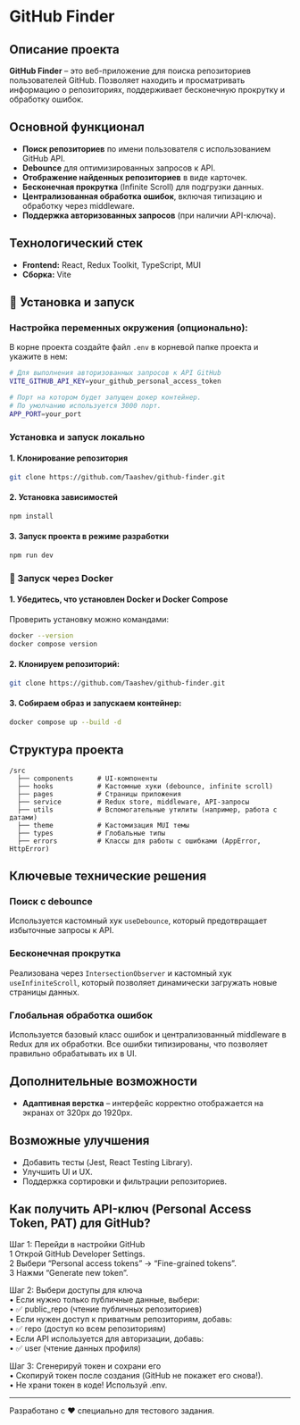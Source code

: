 # GitHub Finder

## Описание проекта

**GitHub Finder** – это веб-приложение для поиска репозиториев пользователей GitHub. Позволяет находить и просматривать информацию о репозиториях, поддерживает бесконечную прокрутку и обработку ошибок.

## Основной функционал

- **Поиск репозиториев** по имени пользователя с использованием GitHub API.
- **Debounce** для оптимизированных запросов к API.
- **Отображение найденных репозиториев** в виде карточек.
- **Бесконечная прокрутка** (Infinite Scroll) для подгрузки данных.
- **Централизованная обработка ошибок**, включая типизацию и обработку через middleware.
- **Поддержка авторизованных запросов** (при наличии API-ключа).

## Технологический стек

- **Frontend:** React, Redux Toolkit, TypeScript, MUI
- **Сборка:** Vite

## 🔧 Установка и запуск

### Настройка переменных окружения (опционально):

В корне проекта создайте файл `.env` в корневой папке проекта и укажите в нем:

```sh
# Для выполнения авторизованных запросов к API GitHub
VITE_GITHUB_API_KEY=your_github_personal_access_token

# Порт на котором будет запущен докер контейнер.
# По умолчанию используется 3000 порт.
APP_PORT=your_port
```

### Установка и запуск локально

#### 1. Клонирование репозитория

```sh
git clone https://github.com/Taashev/github-finder.git
```

#### 2. Установка зависимостей

```sh
npm install
```

#### 3. Запуск проекта в режиме разработки

```sh
npm run dev
```

### 🐳 Запуск через Docker

#### 1. Убедитесь, что установлен Docker и Docker Compose

Проверить установку можно командами:

```sh
docker --version
docker compose version
```

#### 2. Клонируем репозиторий:

```sh
git clone https://github.com/Taashev/github-finder.git
```

#### 3. Собираем образ и запускаем контейнер:

```sh
docker compose up --build -d
```

## Структура проекта

```
/src
  ├── components      # UI-компоненты
  ├── hooks           # Кастомные хуки (debounce, infinite scroll)
  ├── pages           # Страницы приложения
  ├── service         # Redux store, middleware, API-запросы
  ├── utils           # Вспомогательные утилиты (например, работа с датами)
  ├── theme           # Кастомизация MUI темы
  ├── types           # Глобальные типы
  ├── errors          # Классы для работы с ошибками (AppError, HttpError)
```

## Ключевые технические решения

### Поиск с debounce

Используется кастомный хук `useDebounce`, который предотвращает избыточные запросы к API.

### Бесконечная прокрутка

Реализована через `IntersectionObserver` и кастомный хук `useInfiniteScroll`, который позволяет динамически загружать новые страницы данных.

### Глобальная обработка ошибок

Используется базовый класс ошибок и централизованный middleware в Redux для их обработки. Все ошибки типизированы, что позволяет правильно обрабатывать их в UI.

## Дополнительные возможности

- **Адаптивная верстка** – интерфейс корректно отображается на экранах от 320px до 1920px.

## Возможные улучшения

- Добавить тесты (Jest, React Testing Library).
- Улучшить UI и UX.
- Поддержка сортировки и фильтрации репозиториев.

## Как получить API-ключ (Personal Access Token, PAT) для GitHub?

Шаг 1: Перейди в настройки GitHub\
1 Открой GitHub Developer Settings.\
2 Выбери “Personal access tokens” → “Fine-grained tokens”.\
3 Нажми “Generate new token”.

Шаг 2: Выбери доступы для ключа\
• Если нужно только публичные данные, выбери:\
• ✅ public_repo (чтение публичных репозиториев)\
• Если нужен доступ к приватным репозиториям, добавь:\
• ✅ repo (доступ ко всем репозиториям)\
• Если API используется для авторизации, добавь:\
• ✅ user (чтение данных профиля)

Шаг 3: Сгенерируй токен и сохрани его\
• Скопируй токен после создания (GitHub не покажет его снова!).\
• Не храни токен в коде! Используй .env.

---

Разработано с ❤️ специально для тестового задания.
